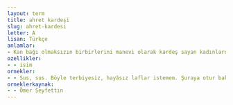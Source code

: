 ```yaml
---
layout: term
title: ahret kardeşi
slug: ahret-kardesi
letter: A
lisan: Türkçe
anlamlar:
- Kan bağı olmaksızın birbirlerini manevi olarak kardeş sayan kadınlardan her biri
ozellikler:
- - isim
ornekler:
- - Sus, sus. Böyle terbiyesiz, hayâsız laflar istemem. Şuraya otur bakayım. O senin ahret kardeşin, diye elimden çekti.
orneklerkaynak:
- - Ömer Seyfettin
---
```

